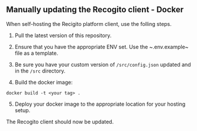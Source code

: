 ## Manually updating the Recogito client - Docker

When self-hosting the Recigito platform client, use the folling steps.

1. Pull the latest version of this repository.

2. Ensure that you have the appropriate ENV set. Use the ~.env.example~ file as a template.

3. Be sure you have your custom version of `/src/config.json` updated and in the `/src` directory.

4. Build the docker image:

```
docker build -t <your tag> .
```

5. Deploy your docker image to the appropriate location for your hosting setup.

The Recogito client should now be updated.
